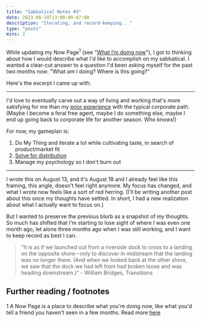 ```yaml
---
title: "Sabbatical Notes #3"
date: 2023-08-18T13:00:00-07:00
description: "Iterating, and record-keeping..."
type: "posts"
mins: 2
---
```


While updating my Now Page<sup>1</sup> (see "[What I’m doing now](https://billy.dev/start-here/)"), I got to thinking about how I would describe what I'd like to accomplish on my sabbatical. I wanted a clear-cut answer to a question I'd been asking myself for the past two months now: "What _am_ I doing? Where is this going?"

Here's the excerpt I came up with:

<hr>

I'd love to eventually carve out a way of living and working that's more satisfying for me than my [prior experience](https://billy.dev/posts/new-game-plus/) with the typical corporate path. (Maybe I become a feral free agent, maybe I do something else, maybe I end up going back to corporate life for another season. Who knows!)

For now, my gameplan is:

1. Do My Thing and iterate a lot while cultivating taste, in search of product/market fit
2. [Solve for distribution](https://visakanv.com/marketing/solve-for-distribution/)
3. Manage my psychology so I don't burn out

<hr>

I wrote this on August 13, and it's August 18 and I already feel like this framing, this angle, doesn't feel right anymore. My focus has changed, and what I wrote now feels like a sort of red herring. (I'll be writing another post about this once my thoughts have settled. In short, I had a new realization about what I actually want to focus on.)

But I wanted to preserve the previous blurb as a snapshot of my thoughts. So much has shifted that I'm starting to lose sight of where I was even one month ago, let alone three months ago when I was still working, and I want to keep record as best I can.

> "It is as if we launched out from a riverside dock to cross to a landing on the opposite shore--only to discover in midstream that the landing was no longer there. (And when we looked back at the other shore, we saw that the dock we had left from had broken loose and was heading downstream.)" - William Bridges, Transitions

## Further reading / footnotes

1 A Now Page is a place to describe what you're doing now, like what you'd tell a friend you haven't seen in a few months. Read more [here](https://nownownow.com/about)
